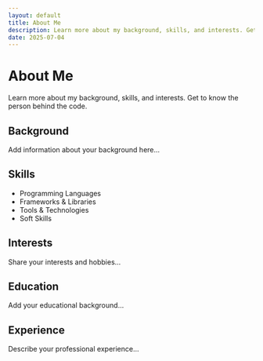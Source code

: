 ```yaml
---
layout: default
title: About Me
description: Learn more about my background, skills, and interests. Get to know the person behind the code.
date: 2025-07-04
---
```


# About Me

Learn more about my background, skills, and interests. Get to know the person behind the code.

## Background

Add information about your background here...

## Skills

- Programming Languages
- Frameworks & Libraries
- Tools & Technologies
- Soft Skills

## Interests

Share your interests and hobbies...

## Education

Add your educational background...

## Experience

Describe your professional experience...
